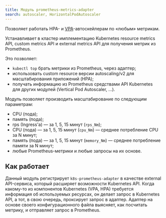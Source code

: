 ```yaml
---
title: Модуль prometheus-metrics-adapter
search: autoscaler, HorizontalPodAutoscaler 
---
```


Позволяет работать HPA- и [VPA](../vertical-pod-autoscaler/)-автоскейлерам по «любым» метрикам.

Устанавливает в кластер имплементацию Kubernetes resource metrics API, custom metrics API и external metrics API для получения метрик из Prometheus.

Это позволяет:
- `kubectl top` брать метрики из Prometheus, через адаптер;
- использовать custom resource версии autoscaling/v2 для масштабирования приложений (HPA);
- получать информацию из Prometheus средствами API Kubernetes для других модулей (Vertical Pod Autoscaler, ...).

Модуль позволяет производить масштабирование по следующим параметрам:
* CPU (пода);
* память (пода);
* rps (Ingress'а) — за 1, 5, 15 минут (`rps_Nm`);
* CPU (пода) — за 1, 5, 15 минут (`cpu_Nm`) — среднее потребление CPU за N минут;
* память (пода) — за 1, 5, 15 минут (`memory_Nm`) — среднее потребление памяти за N минут;
* любые Prometheus-метрики и любые запросы на их основе.

## Как работает

Данный модуль регистрирует `k8s-prometheus-adapter` в качестве external API-сервиса, который расширяет возможности Kubernetes API. Когда какому-то из компонентов Kubernetes (VPA, HPA) требуется информация об используемых ресурсах, он делает запрос в Kubernetes API, а тот, в свою очередь, проксирует запрос в адаптер. Адаптер на основе своего конфигурационного файла выясняет, как посчитать метрику, и отправляет запрос в Prometheus.
